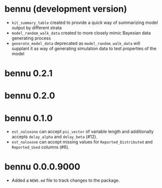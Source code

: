 # bennu (development version)

* `kit_summary_table` created to provide a quick way of summarizing model 
output by different strata
* `model_random_walk_data` created to more closely mimic Bayesian data 
generating process
* `generate_model_data` deprecated as `model_random_walk_data` will supplant it
as way of generating simulation data to test properties of the model

# bennu 0.2.1

# bennu 0.2.0

# bennu 0.1.0

* `est_naloxone` can accept `psi_vector` of variable length and additionally
accepts `delay_alpha` and `delay_beta` (#12).
* `est_naloxone` can accept missing values for `Reported_Distributed` and
`Reported_Used` columns (#6).

# bennu 0.0.0.9000

* Added a `NEWS.md` file to track changes to the package.
